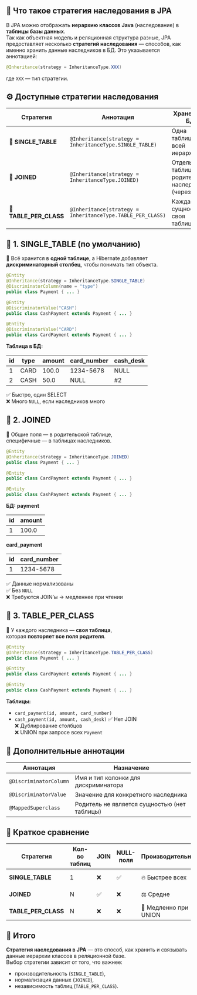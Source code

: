 ## 🧩 Что такое стратегия наследования в JPA
В JPA можно отображать **иерархию классов Java** (наследование) в **таблицы базы данных**.  
Так как объектная модель и реляционная структура разные, JPA предоставляет несколько **стратегий наследования** — способов, как именно хранить данные наследников в БД.
Это указывается аннотацией:
```java
@Inheritance(strategy = InheritanceType.XXX)
```
где `XXX` — тип стратегии.
## ⚙️ Доступные стратегии наследования

|Стратегия|Аннотация|Хранение в БД|Особенности|
|---|---|---|---|
|🧱 **SINGLE_TABLE**|`@Inheritance(strategy = InheritanceType.SINGLE_TABLE)`|Одна таблица для всей иерархии|Быстро, но много `NULL`|
|🧩 **JOINED**|`@Inheritance(strategy = InheritanceType.JOINED)`|Отдельные таблицы для родителя и наследников (через JOIN)|Нормализовано, но сложнее запросы|
|📄 **TABLE_PER_CLASS**|`@Inheritance(strategy = InheritanceType.TABLE_PER_CLASS)`|Каждая сущность — своя таблица|Без JOIN, но дублируются колонки|
## 🔹 1. **SINGLE_TABLE (по умолчанию)**
🧩 Всё хранится в **одной таблице**, а Hibernate добавляет **дискриминаторный столбец**, чтобы понимать тип объекта.
```java
@Entity
@Inheritance(strategy = InheritanceType.SINGLE_TABLE)
@DiscriminatorColumn(name = "type")
public class Payment { ... }

@Entity
@DiscriminatorValue("CASH")
public class CashPayment extends Payment { ... }

@Entity
@DiscriminatorValue("CARD")
public class CardPayment extends Payment { ... }
```
**Таблица в БД:**

|id|type|amount|card_number|cash_desk|
|---|---|---|---|---|
|1|CARD|100.0|1234-5678|NULL|
|2|CASH|50.0|NULL|#2|

✅ Быстро, один SELECT  
❌ Много `NULL`, если наследников много
## 🔹 2. **JOINED**
🧩 Общие поля — в родительской таблице,  
специфичные — в таблицах наследников.
```java
@Entity
@Inheritance(strategy = InheritanceType.JOINED)
public class Payment { ... }

@Entity
public class CardPayment extends Payment { ... }

@Entity
public class CashPayment extends Payment { ... }
```
**БД:**
**payment**

|id|amount|
|---|---|
|1|100.0|
**card_payment**

|id|card_number|
|---|---|
|1|1234-5678|
✅ Данные нормализованы  
✅ Без `NULL`  
❌ Требуются JOIN’ы → медленнее при чтении
## 🔹 3. **TABLE_PER_CLASS**
🧩 У каждого наследника — **своя таблица**,  
которая **повторяет все поля родителя**.
```java
@Entity
@Inheritance(strategy = InheritanceType.TABLE_PER_CLASS)
public class Payment { ... }

@Entity
public class CardPayment extends Payment { ... }

@Entity
public class CashPayment extends Payment { ... }
```
**Таблицы:**
- `card_payment(id, amount, card_number)`
- `cash_payment(id, amount, cash_desk)`
✅ Нет JOIN  
❌ Дублирование столбцов  
❌ UNION при запросе всех `Payment`
## 🧩 Дополнительные аннотации

|Аннотация|Назначение|
|---|---|
|`@DiscriminatorColumn`|Имя и тип колонки для дискриминатора|
|`@DiscriminatorValue`|Значение для конкретного наследника|
|`@MappedSuperclass`|Родитель не является сущностью (нет таблицы)|
## 🧠 Краткое сравнение

|Стратегия|Кол-во таблиц|JOIN|NULL-поля|Производительность|Применение|
|---|---|---|---|---|---|
|**SINGLE_TABLE**|1|❌|✅|🔥 Быстрее всех|Простые иерархии|
|**JOINED**|N|✅|❌|⚖️ Средне|Сложные модели|
|**TABLE_PER_CLASS**|N|❌|❌|🐢 Медленно при UNION|Редко используется|
## 💬 Итого
**Стратегия наследования в JPA** — это способ, как хранить и связывать данные иерархии классов в реляционной базе.  
Выбор стратегии зависит от того, что важнее:
- производительность (`SINGLE_TABLE`),
- нормализация данных (`JOINED`),
- независимость таблиц (`TABLE_PER_CLASS`).